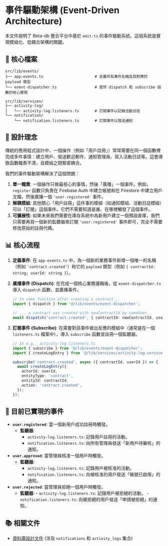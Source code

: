 # 事件驅動架構 (Event-Driven Architecture)

本文件說明了 Beta-db 整合平台中基於 `emit-ts` 的事件驅動系統。這個系統是實現模組化、低耦合架構的關鍵。

## 📁 核心檔案

```
src/lib/events/
├── app-events.ts                       # 定義所有事件名稱及其對應的 payload 類型
└── event-dispatcher.ts                 # 提供 dispatch 和 subscribe 函數的核心實現
```
```
src/lib/services/
├── activity-log/
│   └── activity-log.listeners.ts       # 訂閱事件以記錄活動日誌
└── notification/
    └── notification.listeners.ts       # 訂閱事件以發送通知
```

## 🎯 設計理念

傳統的應用程式設計中，一個操作（例如「用戶註冊」）常常需要在同一個函數裡完成多件事情：建立用戶、發送歡迎郵件、通知管理員、寫入活動日誌等。這會導致函數職責不清，且模組之間緊密耦合。

我們的事件驅動架構解決了這個問題：

1.  **單一職責**: 一個操作只做最核心的事情，然後「廣播」一個事件。例如，`register` 函數只負責在 Firebase Auth 中建立帳號和在 Firestore 中建立用戶文檔，然後廣播一個 `'user.registered'` 事件。
2.  **解耦模組**: 其他關心「用戶註冊」這件事的模組（如通知模組、活動日誌模組）可以「訂閱」這個事件。它們不需要知道是誰、在哪裡觸發了這個事件。
3.  **可擴展性**: 如果未來我們需要在庫存系統中為新用戶建立一個預設倉庫，我們只需要再寫一個新的監聽器來訂閱 `'user.registered'` 事件即可，完全不需要修改原始的註冊代碼。

## 📊 核心流程

1.  **定義事件**: 在 `app-events.ts` 中，為一個新的業務事件新增一個唯一的名稱（例如 `'contract.created'`）和它的 `payload` 類型（例如 `{ contractId: string; userId: string }`）。

2.  **廣播事件 (Dispatch)**: 在完成一個核心業務邏輯後，從 `event-dispatcher.ts` 導入 `dispatch` 函數，並廣播事件。
    ```typescript
    // In some function after creating a contract...
    import { dispatch } from '@/lib/events/event-dispatcher';

    // ... a contract was created with newContractId by someUser.
    await dispatch('contract.created', { contractId: newContractId, userId: someUser.id });
    ```

3.  **訂閱事件 (Subscribe)**: 在需要對該事件做出反應的模組中（通常是在一個 `listeners.ts` 檔案中），導入 `subscribe` 函數並註冊一個監聽器。
    ```typescript
    // In e.g., activity-log.listeners.ts
    import { subscribe } from '@/lib/events/event-dispatcher';
    import { createLogEntry } from '@/lib/services/activity-log.service';

    subscribe('contract.created', async ({ contractId, userId }) => {
      await createLogEntry({
        actorId: userId,
        entityType: 'contract',
        entityId: contractId,
        action: 'contract.created',
      });
    });
    ```

## 🔧 目前已實現的事件

-   **`user.registered`**: 當一個新用戶成功註冊時觸發。
    -   **監聽器**:
        -   `activity-log.listeners.ts`: 記錄用戶註冊的活動。
        -   `notification.listeners.ts`: 向所有管理員發送「新用戶待審核」的通知。
-   **`user.approved`**: 當管理員核准一個用戶時觸發。
    -   **監聽器**:
        -   `activity-log.listeners.ts`: 記錄用戶被核准的活動。
        -   `notification.listeners.ts`: 向被核准的用戶發送「帳號已啟用」的通知。
-   **`user.rejected`**: 當管理員拒絕一個用戶時觸發。
     -   **監聽器**:
        -   `activity-log.listeners.ts`: 記錄用戶被拒絕的活動。
        -   `notification.listeners.ts`: 向被拒絕的用戶發送「申請被拒絕」的通知。

## 📚 相關文件
- [資料庫設計文件](./database.md) (涉及 `notifications` 和 `activity_logs` 集合)
